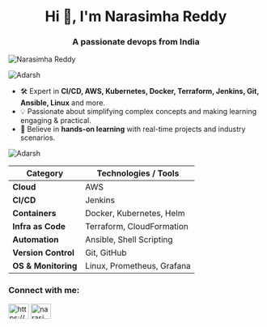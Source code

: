 <h1 align="center">Hi 👋, I'm Narasimha Reddy</h1>
<h3 align="center">A passionate devops from India</h3>

<img src="https://svg-banners.vercel.app/api?type=typeWriter&text1=Hello%2C%20I'm%20Narasimha!%20%F0%9F%91%8B%20Aspiring DevOps%20Engineer&width=700&height=100" alt="Narasimha Reddy"/>




![Adarsh](https://img.shields.io/badge/🧑‍🏫%20About%20Me-00C9FF?style=for-the-badge&logoColor=white&labelColor=92FE9D) 
- 🛠️ Expert in **CI/CD, AWS, Kubernetes, Docker, Terraform, Jenkins, Git, Ansible, Linux** and more.  
- 💡 Passionate about simplifying complex concepts and making learning engaging & practical.   
- 🌱 Believe in **hands-on learning** with real-time projects and industry scenarios.  


![Adarsh](https://img.shields.io/badge/🚀%20Skills%20&%20Tools-00C9FF?style=for-the-badge&logoColor=white&labelColor=92FE9D)

| Category        | Technologies / Tools |
|-----------------|----------------------|
| **Cloud**       | AWS      |
| **CI/CD**       | Jenkins|
| **Containers**  | Docker, Kubernetes, Helm |
| **Infra as Code** | Terraform, CloudFormation |
| **Automation**  | Ansible, Shell Scripting |
| **Version Control** | Git, GitHub |
| **OS & Monitoring** | Linux, Prometheus, Grafana |

<h3 align="left">Connect with me:</h3>
<p align="left">
<a href="https://linkedin.com/in/https://www.linkedin.com/in/narasimha-reddy-a33a11283/" target="blank"><img align="center" src="https://raw.githubusercontent.com/rahuldkjain/github-profile-readme-generator/master/src/images/icons/Social/linked-in-alt.svg" alt="https://www.linkedin.com/in/narasimha-reddy-a33a11283/" height="30" width="40" /></a>
<a href="https://www.leetcode.com/narasimhareddy23" target="blank"><img align="center" src="https://raw.githubusercontent.com/rahuldkjain/github-profile-readme-generator/master/src/images/icons/Social/leet-code.svg" alt="narasimhareddy23" height="30" width="40" /></a>
</p>



